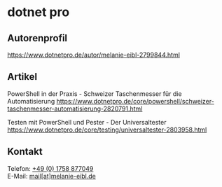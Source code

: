 # dotnet pro

## Autorenprofil

https://www.dotnetpro.de/autor/melanie-eibl-2799844.html

## Artikel

PowerShell in der Praxis - Schweizer Taschenmesser für die Automatisierung
https://www.dotnetpro.de/core/powershell/schweizer-taschenmesser-automatisierung-2820791.html

Testen mit PowerShell und Pester - Der Universaltester
https://www.dotnetpro.de/core/testing/universaltester-2803958.html

## Kontakt

Telefon: <a href="tel:+491758877049">+49 (0) 1758 877049</a>\
E-Mail: <a href="mailto:mail@melanie-eibl.de">mail[at]melanie-eibl.de</a>
